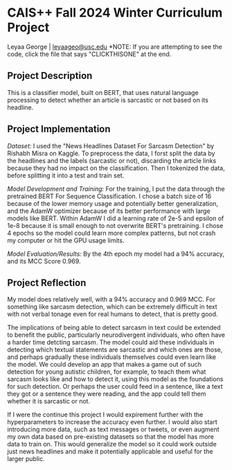 # CAIS++ Fall 2024 Winter Curriculum Project

Leyaa George | leyaageo@usc.edu
*NOTE: If you are attempting to see the code, click the file that says "CLICKTHISONE" at the end. 

## Project Description
This is a classifier model, built on BERT, that uses natural language processing to detect whether an article is sarcastic or not based on its headline.

## Project Implementation

*Dataset:* I used the "News Headlines Dataset For Sarcasm Detection" by Rishabh Misra on Kaggle. To preprocess the data, I forst split the data by the headlines and the labels (sarcastic or not), discarding the article links because they had no impact on the classification. Then I tokenized the data, before splitting it into a test and train set. 

*Model Development and Training:* For the training, I put the data through the pretrained BERT For Sequence Classification. I chose a batch size of 16 because of the lower memory usage and potentially better generalization, and the AdamW optimizer because of its better performance with large models like BERT. Within AdamW I did a learning rate of 2e-5 and epsilon of 1e-8 because it is small enough to not overwrite BERT's pretraining. I chose 4 epochs so the model could learn more complex patterns, but not crash my computer or hit the GPU usage limits. 

*Model Evaluation/Results:* By the 4th epoch my model had a 94% accuracy, and its MCC Score 0.969. 

## Project Reflection

My model does relatively well, with a 94% accuracy and 0.969 MCC. For something like sarcasm detection, which can be extremely difficult in text with not verbal tonage even for real humans to detect, that is pretty good. 

The implications of being able to detect sarcasm in text could be extended to benefit the public, particularly neurodivergent individuals, who often have a harder time detcting sarcasm. The model could aid these individuals in detecting which textual statements are sarcastic and which ones are those, and perhaps gradually these individuals themselves could even learn like the model. We could develop an app that makes a game out of such detection for young autistic children, for example, to teach them what sarcasm looks like and how to detect it, using this model as the foundations for such detection. Or perhaps the user could feed in a sentence, like a text they got or a sentence they were reading, and the app could tell them whether it is sarcastic or not. 

If I were the continue this project I would expirement further with the hyperparameters to increase the accuracy even further. I would also start introducing more data, such as text messages or tweets, or even augment my own data based on pre-existing datasets so that the model has more data to train on. This would generalize the model so it could work outside just news headlines and make it potentially applicable and useful for the larger public. 
